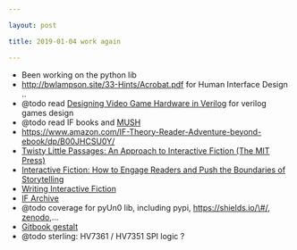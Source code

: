 ```yaml
---

layout: post

title: 2019-01-04 work again

---
```



-   Been working on the python lib
-   http://bwlampson.site/33-Hints/Acrobat.pdf for Human Interface
    Design ..
-   @todo read [Designing Video Game Hardware in
    Verilog](https://www.amazon.com/Designing-Video-Game-Hardware-Verilog-ebook/dp/B07LD48CTV)
    for verilog games design
-   @todo read IF books and [MUSH](http://www.evennia.com/)
-   https://www.amazon.com/IF-Theory-Reader-Adventure-beyond-ebook/dp/B00JHCSU0Y/
-   [Twisty Little Passages: An Approach to Interactive Fiction (The MIT
    Press)](https://www.amazon.com/Twisty-Little-Passages-Approach-Interactive-ebook/dp/B005363IMS/)
-   [Interactive Fiction: How to Engage Readers and Push the Boundaries
    of
    Storytelling](https://www.amazon.com/Interactive-Fiction-Readers-Boundaries-Storytelling-ebook/dp/B00X2OD8MI/)
-   [Writing Interactive
    Fiction](https://www.amazon.com/Writing-Interactive-Fiction-Deb-Potter-ebook/dp/B01LZTRL5G/ref=pd_sim_351_4?_encoding=UTF8&pd_rd_i=B01LZTRL5G&pd_rd_r=23ed2c5e-1137-11e9-abfe-9d5f2fa07b29&pd_rd_w=sC0jP&pd_rd_wg=0DX0j&pf_rd_p=18bb0b78-4200-49b9-ac91-f141d61a1780&pf_rd_r=B3B1ZPC2FE4GGPDZGCAA&psc=1&refRID=B3B1ZPC2FE4GGPDZGCAA)
-   [IF Archive](https://www.ifarchive.org/)
-   @todo coverage for pyUn0 lib, including pypi,
    https://shields.io/\#/,
    [zenodo](https://guides.github.com/activities/citable-code/),...
-   [Gitbook
    gestalt](https://plugins.gitbook.com/plugin/theme-gestalt-enhanced)
-   @todo sterling: HV7361 / HV7351 SPI logic ?

